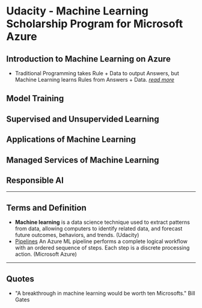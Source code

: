 # Udacity - Machine Learning Scholarship Program for Microsoft Azure

## Introduction to Machine Learning on Azure
* Traditional Programming takes Rule + Data to output Answers, but Machine Learning learns Rules from Answers + Data. _[read more](https://www.logianalytics.com/predictive-analytics/machine-learning-vs-traditional-programming)_


## Model Training
## Supervised and Unsupervided Learning
## Applications of Machine Learning
## Managed Services of Machine Learning
## Responsible AI

-----

## Terms and Definition
* **Machine learning** is a data science technique used to extract patterns from data, allowing computers to identify related data, and forecast future outcomes, behaviors, and trends. (Udacity)
* [Pipelines](https://docs.microsoft.com/azure/machine-learning/concept-ml-pipelines#what-are-azure-ml-pipelines) An Azure ML pipeline performs a complete logical workflow with an ordered sequence of steps. Each step is a discrete processing action. (Microsoft Azure)

-----
## Quotes
* "A breakthrough in machine learning would be worth ten Microsofts." Bill Gates

